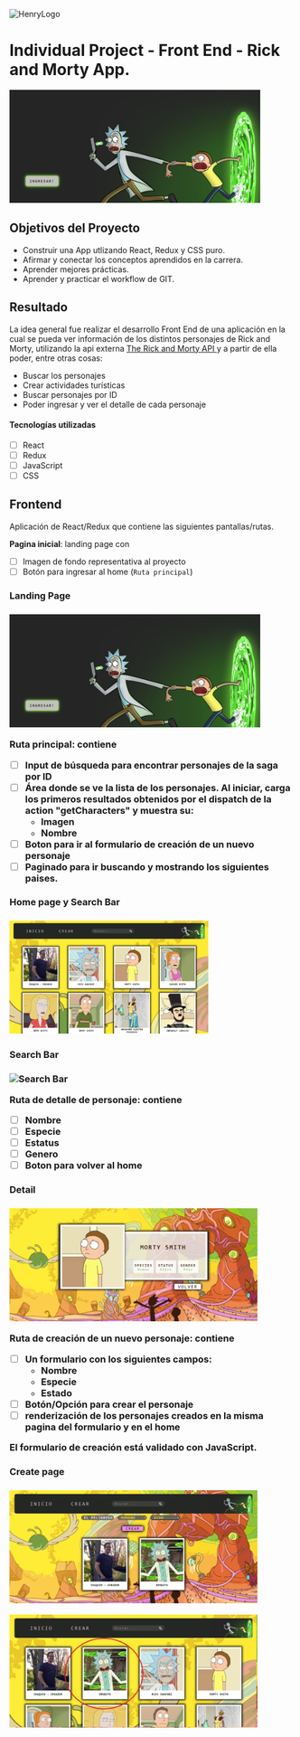 ![HenryLogo](https://d31uz8lwfmyn8g.cloudfront.net/Assets/logo-henry-white-lg.png)

# Individual Project - Front End - Rick and Morty App.

<p align="left">
  <img height="200" src="./landing.jpg" title="Landing page"/>
</p>

## Objetivos del Proyecto

- Construir una App utlizando React, Redux y CSS puro.
- Afirmar y conectar los conceptos aprendidos en la carrera.
- Aprender mejores prácticas.
- Aprender y practicar el workflow de GIT.

## Resultado

La idea general fue realizar el desarrollo Front End de una aplicación en la cual se pueda ver información de los distintos personajes de Rick and Morty, utilizando la api externa [The Rick and Morty API
](https://rickandmortyapi.com/) y a partir de ella poder, entre otras cosas:

- Buscar los personajes
- Crear actividades turísticas
- Buscar personajes por ID
- Poder ingresar y ver el detalle de cada personaje

#### Tecnologías utilizadas

- [ ] React
- [ ] Redux
- [ ] JavaScript
- [ ] CSS

## Frontend

Aplicación de React/Redux que contiene las siguientes pantallas/rutas.

**Pagina inicial**: landing page con

- [ ] Imagen de fondo representativa al proyecto
- [ ] Botón para ingresar al home (`Ruta principal`)

<p align="left">
<h3>Landing Page<h3>
  <img height="200" src="./landing.jpg" title="Landing page"/>
</p>

**Ruta principal**: contiene

- [ ] Input de búsqueda para encontrar personajes de la saga por ID
- [ ] Área donde se ve la lista de los personajes. Al iniciar, carga los primeros resultados obtenidos por el dispatch de la action "getCharacters" y muestra su:
  - Imagen
  - Nombre
- [ ] Boton para ir al formulario de creación de un nuevo personaje
- [ ] Paginado para ir buscando y mostrando los siguientes paises.
<p align="left">
<h3>Home page y Search Bar<h3>
  <img height="200" src="./home.jpg" title="Home y Search bar" />
</p>

<p align="left">
<h3>Search Bar<h3>
  <img height="200" src="./search.jpg" title="Search Bar" />
</p>

**Ruta de detalle de personaje**: contiene

- [ ] Nombre
- [ ] Especie
- [ ] Estatus
- [ ] Genero
- [ ] Boton para volver al home

<p align="left">
<h3>Detail<h3>
  <img height="200" src="./detail.jpg" title="Detail" />
</p>

**Ruta de creación de un nuevo personaje**: contiene

- [ ] Un formulario con los siguientes campos:
  - Nombre
  - Especie
  - Estado
- [ ] Botón/Opción para crear el personaje
- [ ] renderización de los personajes creados en la misma pagina del formulario y en el home

El formulario de creación está validado con JavaScript.

<p align="left">
<h3>Create page<h3>
  <img height="200" src="./create.jpg" title="Create Page" />
</p>

<p align="left">
  <img height="200" src="./create2.jpg" title="Create Page" />
</p>

